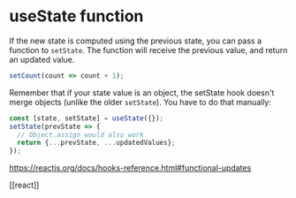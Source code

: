 # useState function

If the new state is computed using the previous state, you can pass a function to `setState`. The function will receive the previous value, and return an updated value.

```jsx
setCount(count => count + 1);
```

Remember that if your state value is an object, the setState hook doesn't merge objects (unlike the older `setState`). You have to do that manually:

```jsx
const [state, setState] = useState({});
setState(prevState => {
  // Object.assign would also work
  return {...prevState, ...updatedValues};
});
```

https://reactjs.org/docs/hooks-reference.html#functional-updates

[[react]]